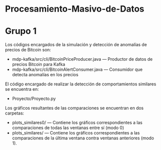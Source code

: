 # Procesamiento-Masivo-de-Datos

# Grupo 1

Los códigos encargados de la simulación y detección de anomalías de precios de Bitcoin son:
- mdp-kafka/src/cli/BitcoinPriceProducer.java — Productor de datos de precios Bitcoin para Kafka
- mdp-kafka/src/cli/BitcoinAlertConsumer.java — Consumidor que detecta anomalías en los precios

El código encargado de realizar la detección de comportamientos similares se encuentra en:
- Proyecto/Proyecto.py

Los gráficos resultantes de las comparaciones se encuentran en dos carpetas:

- plots_similares0/ — Contiene los gráficos correspondientes a las comparaciones de todas las ventanas entre sí (modo 0)
- plots_similares/ — Contiene los gráficos correspondientes a las comparaciones de la última ventana contra ventanas anteriores (modo 1).